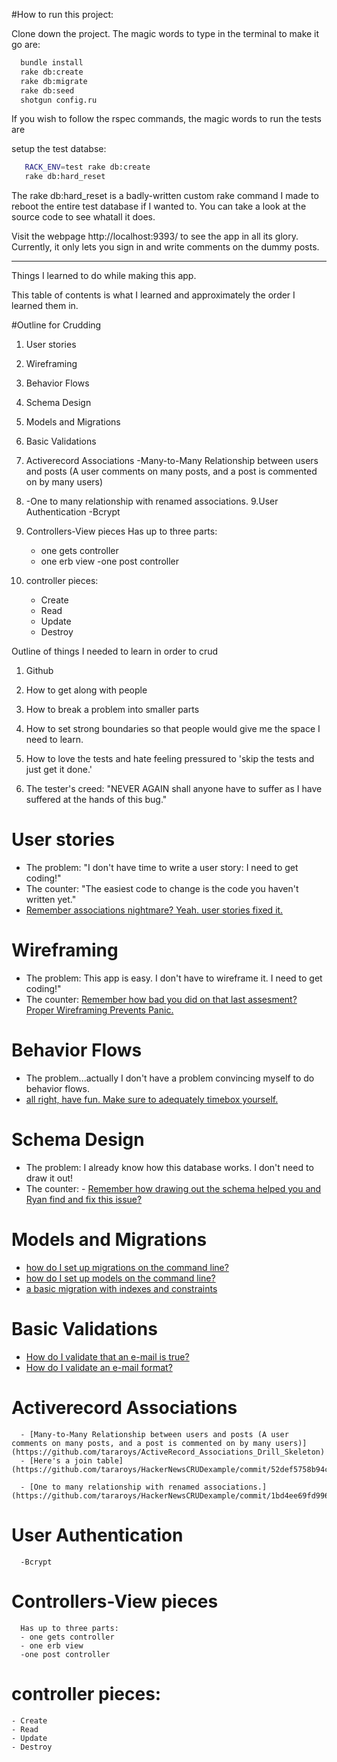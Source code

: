 #How to run this project: 

Clone down the project. The magic words to type in the terminal to make it go are: 

```bash
  bundle install
  rake db:create
  rake db:migrate
  rake db:seed
  shotgun config.ru
```

If you wish to follow the rspec commands, the magic words to run the tests are 

setup the test databse: 

```bash 
   RACK_ENV=test rake db:create
   rake db:hard_reset 
```

The rake db:hard_reset is a badly-written custom rake command I made to reboot the entire test database if I wanted to. You can take a look at the source code to see whatall it does.

Visit the webpage http://localhost:9393/ to see the app in all its glory.  Currently, it only lets you sign in and write comments on the dummy posts.


------------------------------------------------------------------------------------------------------------

Things I learned to do while making this app.

This table of contents is what I learned and approximately the order I learned them in.

#Outline for Crudding

1. User stories 
2. Wireframing
3. Behavior Flows
4. Schema Design
5. Models and Migrations
6. Basic Validations
7. Activerecord Associations 
      -Many-to-Many Relationship between users and posts (A user comments on many posts, and a post is commented on by many users) 
8.    -One to many relationship with renamed associations. 
9.User Authentication
      -Bcrypt

10. Controllers-View pieces
      Has up to three parts: 
      - one gets controller
      - one erb view
      -one post controller

11. controller pieces: 
    - Create 
    - Read 
    - Update
    - Destroy 


Outline of things I needed to learn in order to crud
1. Github 
2. How to get along with people
3. How to break a problem into smaller parts
4. How to set strong boundaries so that people would give me the space I need to learn. 
5. How to love the tests and hate feeling pressured to 'skip the tests and just get it done.'

6. The tester's creed: "NEVER AGAIN shall anyone have to suffer as I have suffered at the hands of this bug." 



# User stories 
  - The problem: "I don't have time to write a user story: I need to get coding!"
  - The counter: "The easiest code to change is the code you haven't written yet."
  - [Remember associations nightmare? Yeah. user stories fixed it.](https://github.com/tararoys/HackerNewsCRUDexample/commit/a970f6b95394fb5de4fe17c88fdd8876ad60baaf)

# Wireframing
  - The problem: This app is easy.  I don't have to wireframe it. I need to get coding!" 
  - The counter: [Remember how bad you did on that last assesment? Proper Wireframing Prevents Panic.](https://github.com/tararoys/phase-2-assessment)

# Behavior Flows
  - The problem...actually I don't have a problem convincing myself to do behavior flows. 
  - [all right, have fun.  Make sure to adequately timebox yourself.](https://github.com/tararoys/Sinatra-Skills)

# Schema Design
  - The problem: I already know how this database works.  I don't need to draw it out! 
  - The counter:   - [Remember how drawing out the schema helped you and Ryan find and fix this issue? ](https://github.com/tararoys/HackerNewsCRUDexample/commit/1bd4ee69fd99658a0854c5b3cfc879fa296b8e3e)

# Models and Migrations
  - [how do I set up migrations on the command line?](https://github.com/tararoys/basic_crud#migrations)
  - [how do I set up models on the command line?](https://github.com/tararoys/basic_crud/#rakegeneratemodel)
  - [a basic migration with indexes and constraints](https://github.com/tararoys/HackerNewsCRUDexample/blob/5d45968d04a20f704a9059c12911a5bf69b3cffe/db/migrate/20140226092539_create_users.rb)

# Basic Validations
  - [How do I validate that an e-mail is true?](https://github.com/tararoys/HackerNewsCRUDexample/commit/eea00100d8b7d84b8c06049ac71336b9456bab13)
  - [How do I validate an e-mail format?](https://github.com/tararoys/HackerNewsCRUDexample/commit/64d92f01a91ea5a8e60290fdf6dca905a7d08201)

# Activerecord Associations 
      - [Many-to-Many Relationship between users and posts (A user comments on many posts, and a post is commented on by many users)](https://github.com/tararoys/ActiveRecord_Associations_Drill_Skeleton)
      - [Here's a join table](https://github.com/tararoys/HackerNewsCRUDexample/commit/52def5758b94ca22467639bb66af69df27922ba1) 

      - [One to many relationship with renamed associations.](https://github.com/tararoys/HackerNewsCRUDexample/commit/1bd4ee69fd99658a0854c5b3cfc879fa296b8e3e)

# User Authentication
      -Bcrypt

# Controllers-View pieces
      Has up to three parts: 
      - one gets controller
      - one erb view
      -one post controller

# controller pieces: 
    - Create 
    - Read 
    - Update
    - Destroy 